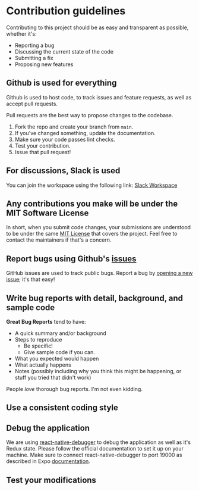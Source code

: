 # Contribution guidelines

Contributing to this project should be as easy and transparent as possible, whether it's:

- Reporting a bug
- Discussing the current state of the code
- Submitting a fix
- Proposing new features

## Github is used for everything

Github is used to host code, to track issues and feature requests, as well as accept pull requests.

Pull requests are the best way to propose changes to the codebase.

1. Fork the repo and create your branch from `main`.
2. If you've changed something, update the documentation.
3. Make sure your code passes lint checks.
4. Test your contribution.
5. Issue that pull request!

## For discussions, Slack is used

You can join the workspace using the following link: [Slack Workspace](https://join.slack.com/t/aspirebudget/shared_invite/zt-1334z8kjn-mrVbMCzZp17pu72B4Z91WQ)

## Any contributions you make will be under the MIT Software License

In short, when you submit code changes, your submissions are understood to be
under the same [MIT License](http://choosealicense.com/licenses/mit/) that
covers the project. Feel free to contact the maintainers if that's a concern.

## Report bugs using Github's [issues](../../issues)

GitHub issues are used to track public bugs.
Report a bug by [opening a new issue](../../issues/new/choose); it's that easy!

## Write bug reports with detail, background, and sample code

**Great Bug Reports** tend to have:

- A quick summary and/or background
- Steps to reproduce
  - Be specific!
  - Give sample code if you can.
- What you expected would happen
- What actually happens
- Notes (possibly including why you think this might be happening, or stuff you tried that didn't work)

People _love_ thorough bug reports. I'm not even kidding.

## Use a consistent coding style


## Debug the application
We are using [react-native-debugger](https://github.com/jhen0409/react-native-debugger)
to debug the application as well as it's Redux state.
Please follow the official documentation to set it up on your machine.
Make sure to connect react-native-debugger to port 19000 as described
in Expo [documentation](https://docs.expo.dev/workflow/debugging/#react-native-debugger).

## Test your modifications
